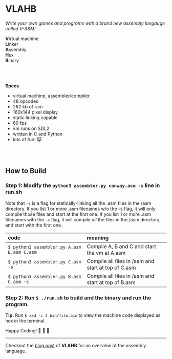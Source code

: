 # VLAHB
_Write your own games and programs with a brand new assembly langauge called V-ASM!_

**V**irtual machine<br>
**L**inker<br>
**A**ssembly<br>
**H**ex<br>
**B**inary<br><br>

<br>

__Specs__

- virtual machine, assembler/compiler
- 48 opcodes
- 262 kb of ram
- 160x144 pixel display
- static linking capable
- 60 fps
- vm runs on SDL2
- written in C and Python
- lots of fun! :smile_cat:

<br><br>

## How to Build

### Step 1: Modify the `python3 assembler.py conway.asm -s` line in run.sh

Note that `-s` is a flag for statically-linking all the .asm files in the /asm directory. If you list 1 or more .asm filenames w/o the -s flag, it will only compile those files and start at the first one. If you list 1 or more .asm filenames with the `-s` flag, it will compile _all_ the files in the /asm directory and start with the first one.

| code | meaning |
|:-------|:------|
| `$ python3 assembler.py A.asm B.asm C.asm` | Compile A, B and C and start the vm at A.asm |
| `$ python3 assembler.py C.asm -s` | Compile all files in /asm and start at top of C.asm |
| `$ python3 assembler.py B.asm C.asm -s` | Compile all files in /asm and start at top of B.asm |

### Step 2: Run `$ ./run.sh` to build and the binary and run the program. 

<b>Tip:</b> Run `$ xxd -c 4 bin/file.bin` to view the machine code displayed as hex in the terminal.

Happy Coding! :tada: :tada: :tada:

---

Checkout the [blog post](http://adamkulidjian.com/vlahb-blog/) of **VLAHB** for an overview of the assembly language.
